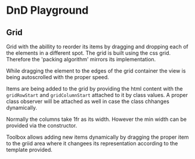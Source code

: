 # DnD Playground

## Grid
Grid with the abillity to reorder its items by dragging and dropping each of the elements in a different spot. The grid is built using the css grid. Therefore the 'packing algorithm' mirrors its implementation.

While dragging the element to the edges of the grid container the view is being autoscrolled with the proper speed.

Items are being added to the grid by providing the html content with the `gridRowStart` and `gridColumnStart` attached to it by class values. A proper class observer will be attached as well in case the class chhanges dynamically.

Normally the columns take 1fr as its width. However the min width can be provided via the constructor.

Toolbox allows adding new items dynamically by dragging the proper item to the griid area where it changees its representation according to the template provided.